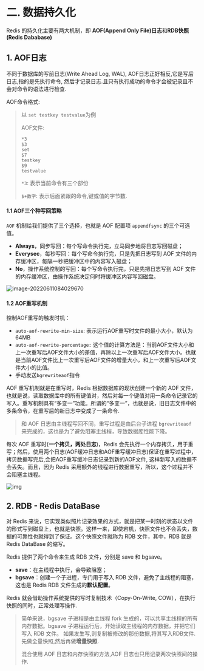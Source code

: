 # 二. 数据持久化

Redis 的持久化主要有两大机制，即 **AOF(Append Only File)日志**和**RDB快照(Redis Dababase)**

## 1. AOF日志

不同于数据库的写前日志(Write Ahead Log, WAL), AOF日志正好相反,它是写后日志,指的是先执行命令, 然后才记录日志.且只有执行成功的命令才会被记录且不会对命令的语法进行检查.

AOF命令格式:

> 以 `set testkey testvalue`为例
>
> AOF文件:
>
> ```
> *3
> $3
> set
> $7
> testkey
> $9
> testvalue
> ```
>
> `*3`: 表示当前命令有三个部份
>
> `$+数字`: 表示后面紧跟的命令,键或值的字节数.

#### 1.1 AOF三个种写回策略

`AOF` 机制给我们提供了三个选择，也就是 AOF 配置项 `appendfsync` 的三个可选值。

- **Always**，同步写回：每个写命令执行完，立马同步地将日志写回磁盘；
- **Everysec**，每秒写回：每个写命令执行完，只是先把日志写到 AOF 文件的内存缓冲区，每隔一秒把缓冲区中的内容写入磁盘；
- **No**，操作系统控制的写回：每个写命令执行完，只是先把日志写到 AOF 文件的内存缓冲区，由操作系统决定何时将缓冲区内容写回磁盘。

![image-20220611084029670](http://imgur.thinkgos.cn/imgur/202206110840875.png)

#### 1.2 AOF重写机制

控制AOF重写的触发时机：

- `auto-aof-rewrite-min-size`: 表示运行AOF重写时文件的最小大小，默认为64MB 
- `auto-aof-rewrite-percentage:` 这个值的计算方法是：当前AOF文件大小和上一次重写后AOF文件大小的差值，再除以上一次重写后AOF文件大小。也就是当前AOF文件比上一次重写后AOF文件的增量大小，和上一次重写后AOF文件大小的比值。
- 手动发送`bgrewriteaof`指令

AOF 重写机制就是在重写时，Redis 根据数据库的现状创建一个新的 AOF 文件，也就是说，读取数据库中的所有键值对，然后对每一个键值对用一条命令记录它的写入。重写机制具有“多变一”功能。所谓的“多变一”，也就是说，旧日志文件中的多条命令，在重写后的新日志中变成了一条命令.

> 和 AOF 日志由主线程写回不同，重写过程是由后台子进程 `bgrewriteaof` 来完成的，这也是为了避免阻塞主线程，导致数据库性能下降。

每次 AOF 重写时(**一个拷贝，两处日志**)，Redis 会先执行一个内存拷贝，用于重写；然后，使用两个日志(AOF缓冲日志和AOF重写缓冲日志)保证在重写过程中，拷贝数据写完后,会把AOF重写缓冲日志记录到新的AOF文件, 这样新写入的数据不会丢失。而且，因为 Redis 采用额外的线程进行数据重写，所以，这个过程并不会阻塞主线程。

![img](http://imgur.thinkgos.cn/imgur/202206111037371.jpeg)

## 2. RDB - Redis DataBase

对 Redis 来说，它实现类似照片记录效果的方式，就是把某一时刻的状态以文件的形式写到磁盘上，也就是快照。这样一来，即使宕机，快照文件也不会丢失，数据的可靠性也就得到了保证。这个快照文件就称为 RDB 文件，其中，RDB 就是 Redis DataBase 的缩写。

Redis 提供了两个命令来生成 RDB 文件，分别是 save 和 bgsave。

- **save**：在主线程中执行，会导致阻塞；
- **bgsave**：创建一个子进程，专门用于写入 RDB 文件，避免了主线程的阻塞，这也是 Redis RDB 文件生成的**默认配置**。

Redis 就会借助操作系统提供的写时复制技术（Copy-On-Write, COW），在执行快照的同时，正常处理写操作.

>  简单来说，bgsave 子进程是由主线程 fork 生成的，可以共享主线程的所有内存数据。bgsave 子进程运行后，开始读取主线程的内存数据，并把它们写入 RDB 文件。
> 如果发生写,则复制被修改的那份数据,将其写入RDB文件.
> 先做全量快照,然后再做**增量快照**.
>
> 混合使用 AOF 日志和内存快照的方法,AOF 日志也只用记录两次快照间的操作.



